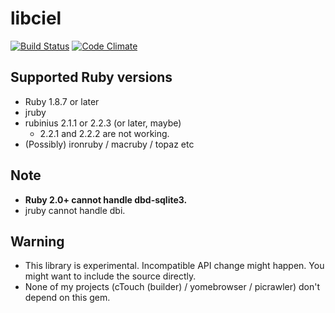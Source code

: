 # libciel

[![Build Status](https://travis-ci.org/cielavenir/ruby_libciel.png)](https://travis-ci.org/cielavenir/ruby_libciel) [![Code Climate](https://codeclimate.com/github/cielavenir/ruby_libciel.png)](https://codeclimate.com/github/cielavenir/ruby_libciel)

## Supported Ruby versions
* Ruby 1.8.7 or later
* jruby
* rubinius 2.1.1 or 2.2.3 (or later, maybe)
  * 2.2.1 and 2.2.2 are not working.
* (Possibly) ironruby / macruby / topaz etc

## Note
* **Ruby 2.0+ cannot handle dbd-sqlite3.**
* jruby cannot handle dbi.

## Warning
* This library is experimental. Incompatible API change might happen. You might want to include the source directly.
* None of my projects (cTouch (builder) / yomebrowser / picrawler) don't depend on this gem.
